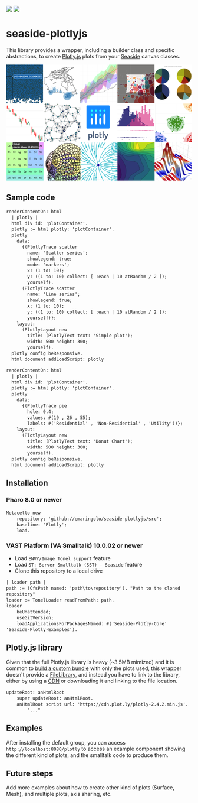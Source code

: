 <img src="https://avatars.githubusercontent.com/u/8545049?s=200&v=4" height="70"> <a href="https://plotly.com/javascript/"><img src="https://images.plot.ly/logo/plotlyjs-logo@2x.png" height="70"></a>

# seaside-plotlyjs
This library provides a wrapper, including a builder class and specific abstractions, to create [Plotly.js](https://plotly.com/javascript/) plots from your [Seaside](https://github.com/SeasideSt/Seaside) canvas classes.

<p align="center">
    <a href="https://plotly.com/javascript/" target="_blank">
        <img src="https://raw.githubusercontent.com/cldougl/plot_images/add_r_img/plotly_2017.png">
    </a>
</p>



## Sample code


```smalltalk
renderContentOn: html
  | plotly |
  html div id: 'plotContainer'.
  plotly := html plotly: 'plotContainer'.
  plotly
    data:
      {(PlotlyTrace scatter
        name: 'Scatter series';
        showlegend: true;
        mode: 'markers';
        x: (1 to: 10);
        y: ((1 to: 10) collect: [ :each | 10 atRandom / 2 ]);
        yourself).
      (PlotlyTrace scatter
        name: 'Line series';
        showlegend: true;
        x: (1 to: 10);
        y: ((1 to: 10) collect: [ :each | 10 atRandom / 2 ]);
        yourself)};
    layout:
      (PlotlyLayout new
        title: (PlotlyText text: 'Simple plot');
        width: 500 height: 300;
        yourself).
  plotly config beResponsive.
  html document addLoadScript: plotly
``` 


```smalltalk
renderContentOn: html
  | plotly |
  html div id: 'plotContainer'.
  plotly := html plotly: 'plotContainer'.
  plotly
    data:
      {(PlotlyTrace pie
        hole: 0.4;
        values: #(19 , 26 , 55);
        labels: #('Residential' , 'Non-Residential' , 'Utility'))};
    layout:
      (PlotlyLayout new
        title: (PlotlyText text: 'Donut Chart');
        width: 500 height: 300;
        yourself).
  plotly config beResponsive.
  html document addLoadScript: plotly
```

## Installation

### Pharo 8.0 or newer

```smalltalk
Metacello new
	repository: 'github://emaringolo/seaside-plotlyjs/src';
	baseline: 'Plotly';
	load.
```

### VAST Platform (VA Smalltalk) 10.0.02 or newer

* Load `ENVY/Image Tonel support` feature
* Load `ST: Server Smalltalk (SST) - Seaside` feature
* Clone this repository to a local drive

```smalltalk
| loader path |
path := (CfsPath named: 'path\to\repository'). "Path to the cloned repository"
loader := TonelLoader readFromPath: path.
loader
	beUnattended;
	useGitVersion;
	loadApplicationsForPackagesNamed: #('Seaside-Plotly-Core' 'Seaside-Plotly-Examples').
```


## Plotly.js library

Given that the full Plotly.js library is heavy (~3.5MB mimized) and it is common to [build a custom bundle](https://github.com/plotly/plotly.js/blob/master/CUSTOM_BUNDLE.md) with only the plots used, this wrapper doesn't provide a [FileLibrary](https://github.com/SeasideSt/Seaside/wiki/FileLibrary), and instead you have to link to the library, either by using a [CDN](https://plotly.com/javascript/getting-started/#plotlyjs-cdn) or downloading it and linking to the file location.


```smalltalk
updateRoot: anHtmlRoot
	super updateRoot: anHtmlRoot.
	anHtmlRoot script url: 'https://cdn.plot.ly/plotly-2.4.2.min.js'.
        "..."
```

## Examples

After installing the default group, you can access `http://localhost:8080/plotly` to access an example component showing the different kind of plots, and the smalltalk code to produce them.

## Future steps
Add more examples about how to create other kind of plots (Surface, Mesh), and multiple plots, axis sharing, etc.
